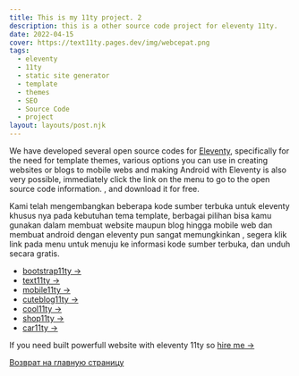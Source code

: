 ```yaml
---
title: This is my 11ty project. 2
description: this is a other source code project for eleventy 11ty.
date: 2022-04-15
cover: https://text11ty.pages.dev/img/webcepat.png
tags:
  - eleventy
  - 11ty
  - static site generator
  - template
  - themes
  - SEO
  - Source Code
  - project
layout: layouts/post.njk
---
```


We have developed several open source codes for [Eleventy](https://11ty.dev/), specifically for the need for template themes, various options you can use in creating websites or blogs to mobile webs and making Android with Eleventy is also very possible, immediately click the link on the menu to go to the open source code information. , and download it for free.

Kami telah mengembangkan beberapa kode sumber terbuka untuk eleventy khusus nya pada kebutuhan tema template, berbagai pilihan bisa kamu gunakan dalam membuat website maupun blog hingga mobile web dan membuat android dengan eleventy pun sangat memungkinkan , segera klik link pada menu untuk menuju ke informasi kode sumber terbuka, dan unduh secara gratis.

- [bootstrap11ty →](https://eleventyblog.vercel.app/)
- [text11ty →](https://text11ty.pages.dev/)
- [mobile11ty →](https://mobile11ty.pages.dev/)
- [cuteblog11ty →](https://cuteblog.pages.dev/)
- [cool11ty →](https://statisweb.pages.dev/)
- [shop11ty →](https://11tyshop.pages.dev/)
- [car11ty →](https://grandlimousine.netlify.app/)

If you need built powerfull website with eleventy 11ty so [hire me →](https://www.fiverr.com/creativitas/design-your-modern-website-using-jekyll)

[Возврат на главную страницу](https://comdev.com.ua/)